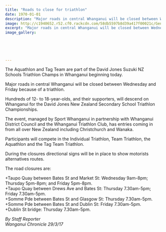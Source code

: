 ```yaml
---
title: "Roads to close for triathlon"
date: 1970-01-01
description: "Major roads in central Whanganui will be closed between Wednesday 29 March and Friday 31 March because of a triathlon..."
image: http://c1940652.r52.cf0.rackcdn.com/58db5597b8d39a417f00021c/General-photo-Chron-Aquathlon-28-March.jpg
excerpt: "Major roads in central Whanganui will be closed between Wednesday 29 March and Friday 31 March because of a triathlon."
image_gallery:
    
    
    
    
    
---
```


<p><span>The Aquathlon and Tag Team are part of the David Jones Suzuki NZ Schools Triathlon Champs in Whanganui beginning today.</span></p>
<p>Major roads in central Whanganui will be closed between Wednesday and Friday because of a triathlon.</p>
<p>Hundreds of 12- to 18-year-olds, and their supporters, will descend on Whanganui for the David Jones New Zealand Secondary School Triathlon Championships.</p>
<p>The event, managed by Sport Whanganui in partnership with Whanganui District Council and the Whanganui Triathlon Club, has entries coming in from all over New Zealand including Christchurch and Wanaka.</p>
<p>Participants will compete in the Individual Triathlon, Team Triathlon, the Aquathlon and the Tag Team Triathlon.</p>
<p>During the closures directional signs will be in place to show motorists alternatives routes.</p>
<p>The road closures are:</p>
<p>+Taupo Quay between Bates St and Market St: Wednesday 9am-8pm; Thursday 5pm-8pm; and Friday 5pm-8pm.<br />+Taupo Quay between Drews Ave and Bates St: Thursday 7.30am-5pm; Friday 7.30am-5pm.<br />+Somme Pde between Bates St and Glasgow St: Thursday 7.30am-5pm.<br />+Somme Pde between Bates St and Dublin St: Friday 7.30am-5pm.<br />+Dublin St bridge: Thursday 7.30am-5pm.</p>
<p><em><em>By Staff Reporter&nbsp;</em><br />Wanganui Chronicle 29/3/17<br /></em></p>

